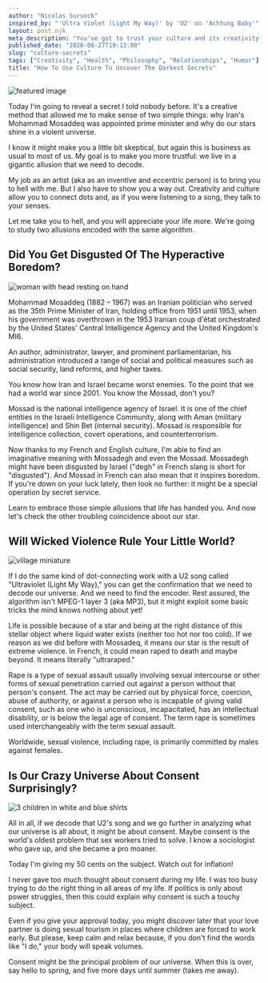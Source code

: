 ```yaml
---
author: "Nicolas Sursock"
inspired_by: "'Ultra Violet (Light My Way)' by 'U2' on 'Achtung Baby'"
layout: post.njk
meta_description: "You've got to trust your culture and its creativity when you feel like there's a crisis. You can't always go back to your old tricks and buy love."
published_date: "2020-06-27T19:13:00"
slug: "culture-secrets"
tags: ["Creativity", "Health", "Philosophy", "Relationships", "Humor"]
title: "How To Use Culture To Uncover The Darkest Secrets"
---
```


![featured image](https://images.unsplash.com/photo-1552819401-700b5e342b9d?ixlib=rb-1.2.1&ixid=MnwxMjA3fDB8MHxwaG90by1wYWdlfHx8fGVufDB8fHx8&auto=format&fit=crop)

Today I'm going to reveal a secret I told nobody before. It's a creative method that allowed me to make sense of two simple things: why Iran's Mohammad Mosaddeq was appointed prime minister and why do our stars shine in a violent universe.

I know it might make you a little bit skeptical, but again this is business as usual to most of us. My goal is to make you more trustful: we live in a gigantic allusion that we need to decode.

My job as an artist (aka as an inventive and eccentric person) is to bring you to hell with me. But I also have to show you a way out. Creativity and culture allow you to connect dots and, as if you were listening to a song, they talk to your senses.

Let me take you to hell, and you will appreciate your life more. We're going to study two allusions encoded with the same algorithm.

## Did You Get Disgusted Of The Hyperactive Boredom?

![woman with head resting on hand](https://images.unsplash.com/photo-1508440767412-59ce0b206bbc?ixlib=rb-1.2.1&ixid=MnwxMjA3fDB8MHxwaG90by1wYWdlfHx8fGVufDB8fHx8&auto=format&fit=crop&q=80&w=800&h=600)

Mohammad Mosaddeq (1882 – 1967) was an Iranian politician who served as the 35th Prime Minister of Iran, holding office from 1951 until 1953, when his government was overthrown in the 1953 Iranian coup d'état orchestrated by the United States' Central Intelligence Agency and the United Kingdom's MI6.

An author, administrator, lawyer, and prominent parliamentarian, his administration introduced a range of social and political measures such as social security, land reforms, and higher taxes.

You know how Iran and Israel became worst enemies. To the point that we had a world war since 2001. You know the Mossad, don't you?

Mossad is the national intelligence agency of Israel. It is one of the chief entities in the Israeli Intelligence Community, along with Aman (military intelligence) and Shin Bet (internal security). Mossad is responsible for intelligence collection, covert operations, and counterterrorism.

Now thanks to my French and English culture, I'm able to find an imaginative meaning with Mossadegh and even the Mossad. Mossadegh might have been disgusted by Israel ("degh" in French slang is short for "disgusted"). And Mossad in French can also mean that it inspires boredom. If you're down on your luck lately, then look no further: it might be a special operation by secret service.

Learn to embrace those simple allusions that life has handed you. And now let's check the other troubling coincidence about our star.

## Will Wicked Violence Rule Your Little World?

![village miniature](https://images.unsplash.com/photo-1547270786-6aa8ca5ce3cc?ixlib=rb-1.2.1&ixid=MnwxMjA3fDB8MHxwaG90by1wYWdlfHx8fGVufDB8fHx8&auto=format&fit=crop&q=80&w=800&h=600)

If I do the same kind of dot-connecting work with a U2 song called "Ultraviolet (Light My Way)," you can get the confirmation that we need to decode our universe. And we need to find the encoder. Rest assured, the algorithm isn't MPEG-1 layer 3 (aka MP3), but it might exploit some basic tricks the mind knows nothing about yet!

Life is possible because of a star and being at the right distance of this stellar object where liquid water exists (neither too hot nor too cold). If we reason as we did before with Mossadeq, it means our star is the result of extreme violence. In French, it could mean raped to death and maybe beyond. It means literally "ultraraped."

Rape is a type of sexual assault usually involving sexual intercourse or other forms of sexual penetration carried out against a person without that person's consent. The act may be carried out by physical force, coercion, abuse of authority, or against a person who is incapable of giving valid consent, such as one who is unconscious, incapacitated, has an intellectual disability, or is below the legal age of consent. The term rape is sometimes used interchangeably with the term sexual assault.

Worldwide, sexual violence, including rape, is primarily committed by males against females.

## Is Our Crazy Universe About Consent Surprisingly?

![3 children in white and blue shirts](https://images.unsplash.com/photo-1581084081932-4460748ffe0c?ixlib=rb-1.2.1&ixid=MnwxMjA3fDB8MHxwaG90by1wYWdlfHx8fGVufDB8fHx8&auto=format&fit=crop&q=80&w=800&h=600)

All in all, if we decode that U2's song and we go further in analyzing what our universe is all about, it might be about consent. Maybe consent is the world's oldest problem that sex workers tried to solve. I know a sociologist who gave up, and she became a pro moaner.

Today I'm giving my 50 cents on the subject. Watch out for inflation!

I never gave too much thought about consent during my life. I was too busy trying to do the right thing in all areas of my life. If politics is only about power struggles, then this could explain why consent is such a touchy subject.

Even if you give your approval today, you might discover later that your love partner is doing sexual tourism in places where children are forced to work early. But please, keep calm and relax because, if you don't find the words like "I do," your body will speak volumes.

Consent might be the principal problem of our universe. When this is over, say hello to spring, and five more days until summer (takes me away). 